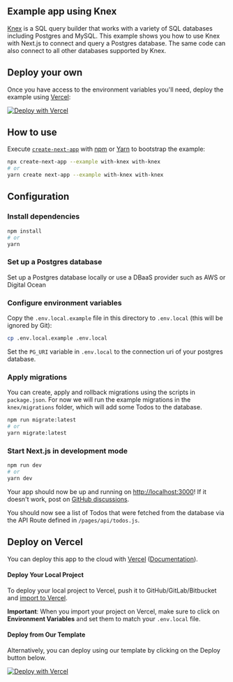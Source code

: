 ## Example app using Knex

[Knex](https://knexjs.org/) is a SQL query builder that works with a variety of SQL databases including Postgres and MySQL. This example shows you how to use Knex with Next.js to connect and query a Postgres database. The same code can also connect to all other databases supported by Knex.

## Deploy your own

Once you have access to the environment variables you'll need, deploy the example using [Vercel](https://vercel.com?utm_source=github&utm_medium=readme&utm_campaign=next-example):

[![Deploy with Vercel](https://vercel.com/button)](https://vercel.com/import/git?c=1&s=https://github.com/vercel/next.js/tree/canary/examples/with-knex&env=PG_URI&envDescription=Required%20to%20connect%20the%20app%20with%20Postgres)

## How to use

Execute [`create-next-app`](https://github.com/vercel/next.js/tree/canary/packages/create-next-app) with [npm](https://docs.npmjs.com/cli/init) or [Yarn](https://yarnpkg.com/lang/en/docs/cli/create/) to bootstrap the example:

```bash
npx create-next-app --example with-knex with-knex
# or
yarn create next-app --example with-knex with-knex
```

## Configuration

### Install dependencies

```bash
npm install
# or
yarn
```

### Set up a Postgres database

Set up a Postgres database locally or use a DBaaS provider such as AWS or Digital Ocean

### Configure environment variables

Copy the `.env.local.example` file in this directory to `.env.local` (this will be ignored by Git):

```bash
cp .env.local.example .env.local
```

Set the `PG_URI` variable in `.env.local` to the connection uri of your postgres database.

### Apply migrations

You can create, apply and rollback migrations using the scripts in `package.json`. For now we will run the example migrations in the `knex/migrations` folder, which will add some Todos to the database.

```bash
npm run migrate:latest
# or
yarn migrate:latest
```

### Start Next.js in development mode

```bash
npm run dev
# or
yarn dev
```

Your app should now be up and running on [http://localhost:3000](http://localhost:3000)! If it doesn't work, post on [GitHub discussions](https://github.com/zeit/next.js/discussions).

You should now see a list of Todos that were fetched from the database via the API Route defined in `/pages/api/todos.js`.

## Deploy on Vercel

You can deploy this app to the cloud with [Vercel](https://vercel.com?utm_source=github&utm_medium=readme&utm_campaign=next-example) ([Documentation](https://nextjs.org/docs/deployment)).

#### Deploy Your Local Project

To deploy your local project to Vercel, push it to GitHub/GitLab/Bitbucket and [import to Vercel](https://vercel.com/new?utm_source=github&utm_medium=readme&utm_campaign=next-example).

**Important**: When you import your project on Vercel, make sure to click on **Environment Variables** and set them to match your `.env.local` file.

#### Deploy from Our Template

Alternatively, you can deploy using our template by clicking on the Deploy button below.

[![Deploy with Vercel](https://vercel.com/button)](https://vercel.com/import/git?c=1&s=https://github.com/vercel/next.js/tree/canary/examples/with-knex&env=PG_URI&envDescription=Required%20to%20connect%20the%20app%20with%20Knex)
